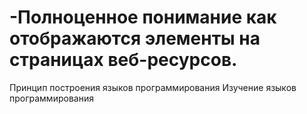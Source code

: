 # -Полноценное понимание как отображаются элементы на страницах веб-ресурсов.
Принцип построения языков программирования
Изучение языков программирования
